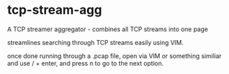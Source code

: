 # tcp-stream-agg
A TCP streamer aggregator - combines all TCP streams into one page 


streamlines searching through TCP streams easily using VIM.

once done running through a .pcap file, open via VIM or something similiar and use /<thing you are searching for> + enter, and press n to go to the next option.


